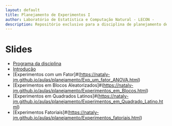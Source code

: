 ```yaml
---
layout: default
title: Planejamento de Experimentos I
author: Laboratório de Estatística e Computação Natural - LECON -
description: Repositório exclusivo para a disciplina de planejamento de experimentos.
---
```



# Slides
  
* [Programa da disciplina](https://nataly-jm.github.io/aulas/planejamento/Plano_Ensino.html)
* [Introdução](https://nataly-jm.github.io/aulas/planejamento/intro.html)
* [Experimentos com um Fator]#(https://nataly-jm.github.io/aulas/planejamento/Exp_um_fator_ANOVA.html)
* [Experimentos em Blocos Aleatorizados]#(https://nataly-jm.github.io/aulas/planejamento/Experimentos_em_Blocos.html)
* [Experimentos em Quadrados Latinos]#(https://nataly-jm.github.io/aulas/planejamento/Experimentos_em_Quadrado_Latino.html)
* [Experimentos Fatoriais]#(https://nataly-jm.github.io/aulas/planejamento/Experimentos_fatoriais.html)




<script src="http://code.jquery.com/jquery-1.4.2.min.js"></script> <script> var x = document.getElementsByClassName("site-footer-credits"); setTimeout(() => { x[0].remove(); }, 10); </script>
